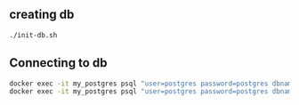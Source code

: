 ## creating db
```bash
./init-db.sh
```

## Connecting to db
```bash
docker exec -it my_postgres psql "user=postgres password=postgres dbname=postgres sslmode=disable" -c '\l'
docker exec -it my_postgres psql "user=postgres password=postgres dbname=postgres sslmode=disable"
```